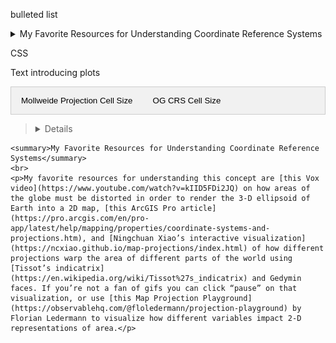 
bulleted list

<details>
<summary>My Favorite Resources for Understanding Coordinate Reference Systems</summary>
<br/>

My favorite resources for understanding this concept are:
<ul type = "circle">
  <li><a href="https://www.youtube.com/watch?v=kIID5FDi2JQ">this Vox video</a> on how areas of the globe must be distorted in order to render the 3-D ellipsoid of Earth into a 2D map</li>
  <li><a href="https://pro.arcgis.com/en/pro-app/latest/help/mapping/properties/coordinate-systems-and-projections.htm">this ArcGIS Pro article</a></li>
  <li>and <a href="https://ncxiao.github.io/map-projections/index.html">this interactive visualization</a> of how different projections warp the area of different parts of the world using <a href="https://en.wikipedia.org/wiki/Tissot%27s_indicatrix">Tissot's indicatrix</a> and Gedymin faces, by <a href="https://github.com/ncxiao">Ningchuan Xiao</a></li>
  <li>If you're not a fan of gifs you can click "pause" on that visualization, or use <a href="https://observablehq.com/@floledermann/projection-playground">this Map Projection Playground</a> by Florian Ledermann to visualize how different variables impact 2-D representations of area.</li>
</ul>
</details>


CSS


<style>
.tab {
  overflow: hidden;
  border: 1px solid #ccc;
  background-color: #f1f1f1;
}

.tab button {
  background-color: inherit;
  float: left;
  border: none;
  outline: none;
  cursor: pointer;
  padding: 14px 16px;
  transition: 0.3s;
}

.tab button:hover {
  background-color: #ddd;
}

.tab button.active {
  background-color: #ccc;
}

.tabcontent {
  display: none;
  padding: 6px 12px;
  border: 1px solid #ccc;
  border-top: none;
}
</style>



Text introducing plots

<div class="tab">
  <button class="tablinks" onclick="openTab(event, 'Figure1')" id="defaultOpen">Mollweide Projection Cell Size</button>
  <button class="tablinks" onclick="openTab(event, 'Figure2')">OG CRS Cell Size</button>
</div>

<div id="Figure1" class="tabcontent">
  <img src="figs/cell_size_mollweide.png" alt="Mollweide Projection">
</div>

<div id="Figure2" class="tabcontent">
  <img src="figs/cell_size_og_crs.png" alt="Original CRS EPSG:4326">
</div>

<script>
function openTab(evt, tabName) {
  var i, tabcontent, tablinks;
  tabcontent = document.getElementsByClassName("tabcontent");
  for (i = 0; i < tabcontent.length; i++) {
    tabcontent[i].style.display = "none";
  }
  tablinks = document.getElementsByClassName("tablinks");
  for (i = 0; i < tablinks.length; i++) {
    tablinks[i].className = tablinks[i].className.replace(" active", "");
  }
  document.getElementById(tabName).style.display = "block";
  evt.currentTarget.className += " active";
}

document.getElementById("defaultOpen").click();
</script>




> <details>
    <summary>My Favorite Resources for Understanding Coordinate Reference Systems</summary>
    <br>
    <p>My favorite resources for understanding this concept are [this Vox video](https://www.youtube.com/watch?v=kIID5FDi2JQ) on how areas of the globe must be distorted in order to render the 3-D ellipsoid of Earth into a 2D map, [this ArcGIS Pro article](https://pro.arcgis.com/en/pro-app/latest/help/mapping/properties/coordinate-systems-and-projections.htm), and [Ningchuan Xiao’s interactive visualization](https://ncxiao.github.io/map-projections/index.html) of how different projections warp the area of different parts of the world using [Tissot’s indicatrix](https://en.wikipedia.org/wiki/Tissot%27s_indicatrix) and Gedymin faces. If you’re not a fan of gifs you can click “pause” on that visualization, or use [this Map Projection Playground](https://observablehq.com/@floledermann/projection-playground) by Florian Ledermann to visualize how different variables impact 2-D representations of area.</p>
</details>
